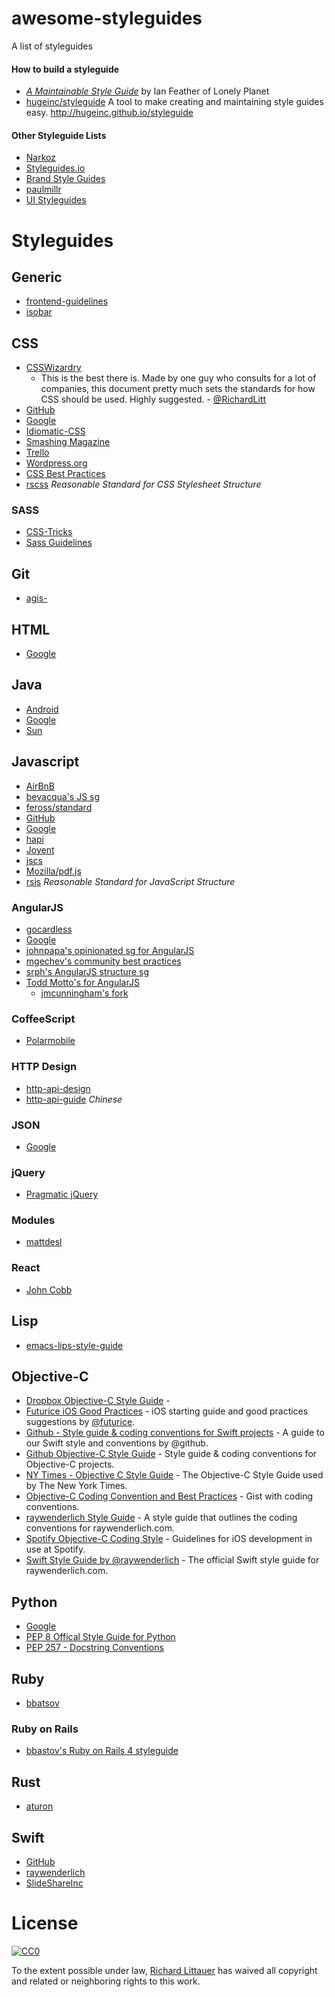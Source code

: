awesome-styleguides
===================

A list of styleguides

#### How to build a styleguide
* [_A Maintainable Style Guide_](http://ianfeather.co.uk/a-maintainable-style-guide/) by Ian Feather of Lonely Planet
* [hugeinc/styleguide](https://github.com/hugeinc/styleguide) A tool to make creating and maintaining style guides easy. 
http://hugeinc.github.io/styleguide

#### Other Styleguide Lists
* [Narkoz](https://github.com/narkoz/guides)
* [Styleguides.io](https://github.com/maban/styleguides)
* [Brand Style Guides](http://saijogeorge.com/brand-style-guide-examples/)
* [paulmillr](https://github.com/paulmillr/code-style-guides/)
* [UI Styleguides](http://kevinwuhoo.github.io/ui-styleguides/)

# Styleguides

## Generic
* [frontend-guidelines](https://github.com/bendc/frontend-guidelines)
* [isobar](https://isobar-idev.github.io/code-standards/)

## CSS
* [CSSWizardry](http://cssguidelin.es/)
  - This is the best there is. Made by one guy who consults for a lot of companies, this document pretty much sets the standards for how CSS should be used. Highly suggested. - [@RichardLitt](https://github.com/RichardLitt)
* [GitHub](https://github.com/styleguide/css)
* [Google](http://google-styleguide.googlecode.com/svn/trunk/htmlcssguide.xml)
* [Idiomatic-CSS](https://github.com/necolas/idiomatic-css)
* [Smashing Magazine](http://www.smashingmagazine.com/2008/05/02/improving-code-readability-with-css-styleguides/)
* [Trello](https://gist.github.com/bobbygrace/9e961e8982f42eb91b80)
* [Wordpress.org](http://make.wordpress.org/core/handbook/coding-standards/css/)
* [CSS Best Practices](https://github.com/sezgi/CSS-Best-Practices)
* [rscss](https://github.com/rstacruz/rscss) _Reasonable Standard for CSS Stylesheet Structure_

### SASS
* [CSS-Tricks](http://css-tricks.com/sass-style-guide/)
* [Sass Guidelines](http://sass-guidelin.es/)

## Git
* [agis-](https://github.com/agis-/git-style-guide)

## HTML
* [Google](http://google-styleguide.googlecode.com/svn/trunk/htmlcssguide.xml)

## Java
* [Android](http://source.android.com/source/code-style.html)
* [Google](https://google-styleguide.googlecode.com/svn/trunk/javaguide.html)
* [Sun](http://javascript.crockford.com/javacodeconventions.pdf)

## Javascript
* [AirBnB](https://github.com/airbnb/javascript)
* [bevacqua's JS sg](https://github.com/bevacqua/js)
* [feross/standard](https://github.com/feross/standard)
* [GitHub](https://github.com/styleguide/javascript/1.0)
* [Google](https://google-styleguide.googlecode.com/svn/trunk/javascriptguide.xml)
* [hapi](http://hapijs.com/styleguide)
* [Joyent](https://www.joyent.com/developers/node/design)
* [jscs](https://github.com/jscs-dev/node-jscs)
* [Mozilla/pdf.js](https://github.com/mozilla/pdf.js/wiki/Style-Guide)
* [rsjs](https://github.com/rstacruz/rsjs) _Reasonable Standard for JavaScript Structure_

### AngularJS
* [gocardless](https://github.com/gocardless/angularjs-style-guide)
* [Google](https://google-styleguide.googlecode.com/svn/trunk/angularjs-google-style.html)
* [johnpapa's opinionated sg for  AngularJS](https://github.com/johnpapa/angularjs-styleguide)
* [mgechev's community best practices](https://github.com/mgechev/angularjs-style-guide)
* [srph's AngularJS structure sg](https://github.com/srph/angularjs-structure-styleguide)
* [Todd Motto's for AngularJS](https://github.com/toddmotto/angularjs-styleguide)  
  * [jmcunningham's fork](https://github.com/jmcunningham/angularjs-styleguide)

### CoffeeScript
* [Polarmobile](https://github.com/polarmobile/coffeescript-style-guide)

### HTTP Design
* [http-api-design](https://github.com/interagent/http-api-design)
* [http-api-guide](https://github.com/bolasblack/http-api-guide) _Chinese_

### JSON
* [Google](https://google-styleguide.googlecode.com/svn/trunk/jsoncstyleguide.xml)

### jQuery
* [Pragmatic jQuery](https://github.com/yuanyan/pragmatic-jquery)

### Modules
* [mattdesl](https://github.com/mattdesl/module-best-practices)

### React
* [John Cobb](https://web-design-weekly.com/2015/01/29/opinionated-guide-react-js-best-practices-conventions/)

## Lisp
* [emacs-lips-style-guide](https://github.com/bbatsov/emacs-lisp-style-guide)

## Objective-C
* [Dropbox Objective-C Style Guide](https://dl.dropboxusercontent.com/s/5utnlwhr18ax05c/style-guide.html?dl=0) -
* [Futurice iOS Good Practices](https://github.com/futurice/ios-good-practices) - iOS starting guide and good practices suggestions by [@futurice](https://github.com/futurice).
* [Github - Style guide & coding conventions for Swift projects](https://github.com/github/swift-style-guide) - A guide to our Swift style and conventions by @github.
* [Github Objective-C Style Guide](https://github.com/github/objective-c-style-guide) - Style guide & coding conventions for Objective-C projects.
* [NY Times - Objective C Style Guide](https://github.com/NYTimes/objective-c-style-guide) - The Objective-C Style Guide used by The New York Times.
* [Objective-C Coding Convention and Best Practices](https://gist.github.com/soffes/812796) - Gist with coding conventions.
* [raywenderlich Style Guide](https://github.com/raywenderlich/objective-c-style-guide) - A style guide that outlines the coding conventions for raywenderlich.com.
* [Spotify Objective-C Coding Style](https://github.com/spotify/ios-style) - Guidelines for iOS development in use at Spotify.
* [Swift Style Guide by @raywenderlich](https://github.com/raywenderlich/swift-style-guide) - The official Swift style guide for raywenderlich.com.

## Python
* [Google](https://google-styleguide.googlecode.com/svn/trunk/pyguide.html)
* [PEP 8 Offical Style Guide for Python](http://legacy.python.org/dev/peps/pep-0008/)
* [PEP 257 - Docstring Conventions](http://legacy.python.org/dev/peps/pep-0257/)

## Ruby
* [bbatsov](https://github.com/bbatsov/ruby-style-guide)

### Ruby on Rails
* [bbastov's Ruby on Rails 4 styleguide](https://github.com/bbatsov/rails-style-guide)

## Rust
* [aturon](https://aturon.github.io)

## Swift
* [GitHub](https://github.com/github/swift-style-guide)
* [raywenderlich](https://github.com/raywenderlich/swift-style-guide)
* [SlideShareInc](https://github.com/SlideShareInc/swift-style-guide)

# License

[![CC0](http://i.creativecommons.org/p/zero/1.0/88x31.png)](http://creativecommons.org/publicdomain/zero/1.0/)

To the extent possible under law, [Richard Littauer](http://burntfen.com) has waived all copyright and related or neighboring rights to this work.
